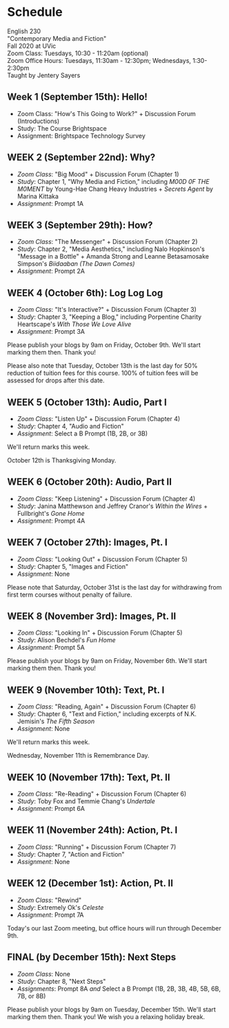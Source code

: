 # Schedule

English 230    
"Contemporary Media and Fiction"   
Fall 2020 at UVic    
Zoom Class: Tuesdays, 10:30 - 11:20am (optional)   
Zoom Office Hours: Tuesdays, 11:30am - 12:30pm; Wednesdays, 1:30-2:30pm     
Taught by Jentery Sayers    

## Week 1 (September 15th): Hello! 

* Zoom Class: "How's This Going to Work?" + Discussion Forum (Introductions)
* Study: The Course Brightspace 
* Assignment: Brightspace Technology Survey  

## WEEK 2 (September 22nd): Why?  

* *Zoom Class*: "Big Mood" + Discussion Forum (Chapter 1)
* *Study*: Chapter 1, "Why Media and Fiction," including *M00D 0F THE M0MENT* by Young-Hae Chang Heavy Industries + *Secrets Agent* by Marina Kittaka 
* *Assignment*: Prompt 1A 

## WEEK 3 (September 29th): How? 

* *Zoom Class*: "The Messenger" + Discussion Forum (Chapter 2)
* *Study*: Chapter 2, "Media Aesthetics," including Nalo Hopkinson's "Message in a Bottle" + Amanda Strong and Leanne Betasamosake Simpson's *Biidaaban (The Dawn Comes)*
* *Assignment*: Prompt 2A

## WEEK 4 (October 6th): Log Log Log 

* *Zoom Class*: "It's Interactive?" + Discussion Forum (Chapter 3)
* *Study*: Chapter 3, "Keeping a Blog," including Porpentine Charity Heartscape's *With Those We Love Alive*
* *Assignment*: Prompt 3A

Please publish your blogs by 9am on Friday, October 9th. We'll start marking them then. Thank you! 

Please also note that Tuesday, October 13th is the last day for 50% reduction of tuition fees for this course. 100% of tuition fees will be assessed for drops after this date.

## WEEK 5 (October 13th): Audio, Part I

* *Zoom Class*: "Listen Up" + Discussion Forum (Chapter 4)
* *Study*: Chapter 4, "Audio and Fiction"
* *Assignment*: Select a B Prompt (1B, 2B, or 3B)

We'll return marks this week. 

October 12th is Thanksgiving Monday.

## WEEK 6 (October 20th): Audio, Part II

* *Zoom Class*: "Keep Listening" + Discussion Forum (Chapter 4)
* *Study*: Janina Matthewson and Jeffrey Cranor's *Within the Wires* + Fullbright's *Gone Home*  
* *Assignment*: Prompt 4A 

## WEEK 7 (October 27th): Images, Pt. I 

* *Zoom Class*: "Looking Out" + Discussion Forum (Chapter 5)
* *Study*: Chapter 5, "Images and Fiction"
* *Assignment*: None

Please note that Saturday, October 31st is the last day for withdrawing from first term courses without penalty of failure.

## WEEK 8 (November 3rd): Images, Pt. II

* *Zoom Class*: "Looking In" + Discussion Forum (Chapter 5)
* *Study*: Alison Bechdel's *Fun Home* 
* *Assignment*: Prompt 5A 

Please publish your blogs by 9am on Friday, November 6th. We'll start marking them then. Thank you! 

## WEEK 9 (November 10th): Text, Pt. I

* *Zoom Class*: "Reading, Again" + Discussion Forum (Chapter 6)
* *Study*: Chapter 6, "Text and Fiction," including excerpts of N.K. Jemisin's *The Fifth Season* 
* *Assignment*: None 

We'll return marks this week. 

Wednesday, November 11th is Remembrance Day.

## WEEK 10 (November 17th): Text, Pt. II 

* *Zoom Class*: "Re-Reading" + Discussion Forum (Chapter 6)
* *Study*: Toby Fox and Temmie Chang's *Undertale*  
* *Assignment*: Prompt 6A 

## WEEK 11 (November 24th): Action, Pt. I 

* *Zoom Class*: "Running" + Discussion Forum (Chapter 7)
* *Study*: Chapter 7, "Action and Fiction"  
* *Assignment*: None 

## WEEK 12 (December 1st): Action, Pt. II

* *Zoom Class*: "Rewind" 
* *Study*: Extremely Ok's *Celeste*   
* *Assignment*: Prompt 7A

Today's our last Zoom meeting, but office hours will run through December 9th.  

## FINAL (by December 15th): Next Steps 

* *Zoom Class*: None 
* *Study*: Chapter 8, "Next Steps"
* *Assignments*: Prompt 8A *and* Select a B Prompt (1B, 2B, 3B, 4B, 5B, 6B, 7B, or 8B)

Please publish your blogs by 9am on Tuesday, December 15th. We'll start marking them then. Thank you! We wish you a relaxing holiday break.  
